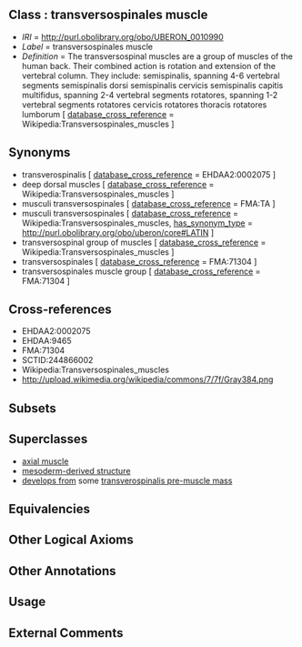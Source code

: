 
## Class : transversospinales muscle

 * *IRI* = http://purl.obolibrary.org/obo/UBERON_0010990
 * *Label* = transversospinales muscle
 * *Definition* = The transversospinal muscles are a group of muscles of the human back. Their combined action is rotation and extension of the vertebral column. They include: semispinalis, spanning 4-6 vertebral segments semispinalis dorsi semispinalis cervicis semispinalis capitis multifidus, spanning 2-4 vertebral segments rotatores, spanning 1-2 vertebral segments rotatores cervicis rotatores thoracis rotatores lumborum [ [database_cross_reference](../../ef/oboInOwl#hasDbXref.md) = Wikipedia:Transversospinales_muscles ]

## Synonyms

 * transverospinalis [ [database_cross_reference](../../ef/oboInOwl#hasDbXref.md) = EHDAA2:0002075 ]
 * deep dorsal muscles [ [database_cross_reference](../../ef/oboInOwl#hasDbXref.md) = Wikipedia:Transversospinales_muscles ]
 * musculi transversospinales [ [database_cross_reference](../../ef/oboInOwl#hasDbXref.md) = FMA:TA ]
 * musculi transversospinales [ [database_cross_reference](../../ef/oboInOwl#hasDbXref.md) = Wikipedia:Transversospinales_muscles, [has_synonym_type](../../pe/oboInOwl#hasSynonymType.md) = http://purl.obolibrary.org/obo/uberon/core#LATIN ]
 * transversospinal group of muscles [ [database_cross_reference](../../ef/oboInOwl#hasDbXref.md) = Wikipedia:Transversospinales_muscles ]
 * transversospinales [ [database_cross_reference](../../ef/oboInOwl#hasDbXref.md) = FMA:71304 ]
 * transversospinales muscle group [ [database_cross_reference](../../ef/oboInOwl#hasDbXref.md) = FMA:71304 ]

## Cross-references

 * EHDAA2:0002075
 * EHDAA:9465
 * FMA:71304
 * SCTID:244866002
 * Wikipedia:Transversospinales_muscles
 * http://upload.wikimedia.org/wikipedia/commons/7/7f/Gray384.png

## Subsets


## Superclasses

 * [axial muscle](../../UBERON/97/UBERON_0003897.md)
 * [mesoderm-derived structure](../../UBERON/20/UBERON_0004120.md)
 * [develops from](../../RO/02/RO_0002202.md) some [transverospinalis pre-muscle mass](../../UBERON/89/UBERON_0010989.md)

## Equivalencies


## Other Logical Axioms


## Other Annotations


## Usage


## External Comments

